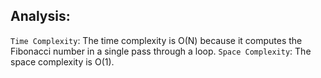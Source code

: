## Analysis:

`Time Complexity`: The time complexity is O(N) because it computes the Fibonacci number in a single pass through a loop.
`Space Complexity`: The space complexity is O(1).
